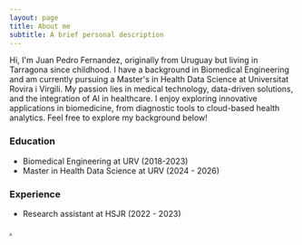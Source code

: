 ```yaml
---
layout: page
title: About me
subtitle: A brief personal description
---
```


Hi, I'm Juan Pedro Fernandez, originally from Uruguay but living in Tarragona since childhood. I have a background in Biomedical Engineering and am currently pursuing a Master's in Health Data Science at Universitat Rovira i Virgili. My passion lies in medical technology, data-driven solutions, and the integration of AI in healthcare. I enjoy exploring innovative applications in biomedicine, from diagnostic tools to cloud-based health analytics. Feel free to explore my background below!

### Education

- Biomedical Engineering at URV (2018-2023)
- Master in Health Data Science at URV (2024 - 2026)

### Experience
- Research assistant at HSJR (2022 - 2023)

<span style="color: #1E2A3A;">[.](https://www.youtube.com/watch?v=IGjE_zgs2Hw)</span>
